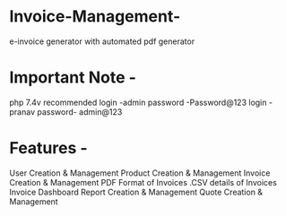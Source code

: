 # Invoice-Management-
e-invoice generator with automated pdf generator 

# Important Note -
php 7.4v recommended 
login -admin
password -Password@123
login -pranav
password- admin@123

# Features -
User Creation & Management 
Product Creation & Management 
Invoice Creation & Management 
PDF Format of Invoices 
.CSV details of Invoices
Invoice Dashboard 
Report Creation & Management 
Quote Creation & Management 


